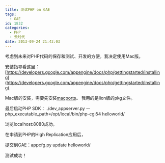 ```yaml
---
title: 测试PHP on GAE
tags:
  - GAE
id: 1832
categories:
  - PHP
  - 云时代
date: 2013-09-24 21:43:03
---
```


考虑到未来对PHP代码的保存和测试、开发的方便，我决定使用Mac版。

安装指导看这里：[https://developers.google.com/appengine/docs/php/gettingstarted/installing](https://developers.google.com/appengine/docs/php/gettingstarted/installing)

Mac版的安装，需要先安装[macports](https://www.macports.org/install.php)。 我用的是lion版的pkg文件。

最后启动PHP SDK：
./dev_appserver.py --php_executable_path=/opt/local/bin/php-cgi54 helloworld/

浏览localhost:8080成功。

在申请到PHP的High Replication应用后，

提交到GAE：appcfg.py update helloworld/

测试成功！